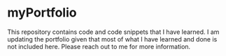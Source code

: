 # myPortfolio
 This repository contains code and code snippets that I have learned. I am updating the portfolio given that most of what I have learned and done is not included here. Please reach out to me for more information.
